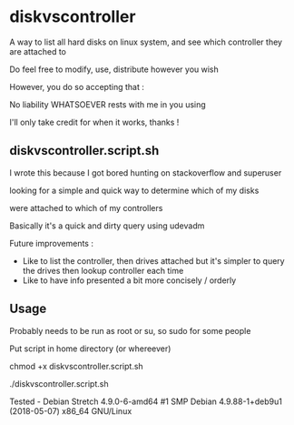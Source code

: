# diskvscontroller
A way to list all hard disks on linux system, and see which controller they are attached to

Do feel free to modify, use, distribute however you wish

However, you do so accepting that :

No liability WHATSOEVER rests with me in you using

I'll only take credit for when it works, thanks !

diskvscontroller.script.sh
--------------------------

I wrote this because I got bored hunting on stackoverflow and superuser

looking for a simple and quick way to determine which of my disks

were attached to which of my controllers

Basically it's a quick and dirty query using udevadm

Future improvements :

- Like to list the controller, then drives attached
but it's simpler to query the drives then lookup controller each time
- Like to have info presented a bit more concisely / orderly

Usage
-----

Probably needs to be run as root or su, so sudo for some people

Put script in home directory (or whereever)

chmod +x diskvscontroller.script.sh

./diskvscontroller.script.sh


Tested - Debian Stretch 4.9.0-6-amd64 #1 SMP Debian 4.9.88-1+deb9u1 (2018-05-07) x86_64 GNU/Linux

